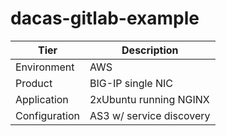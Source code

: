 # dacas-gitlab-example

| Tier          | Description               |
|---------------|---------------------------|
| Environment   | AWS                       |
| Product       | BIG-IP single NIC         |
| Application   | 2xUbuntu running NGINX    |
| Configuration | AS3 w/ service discovery  |
